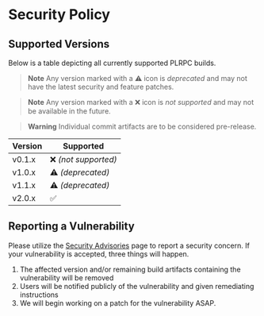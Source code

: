 # Security Policy

## Supported Versions

Below is a table depicting all currently supported PLRPC builds.

> **Note** Any version marked with a :warning: icon is *deprecated* and may not have the latest security and feature patches.

> **Note** Any version marked with a :x: icon is *not supported* and may not be available in the future.

> **Warning**
> Individual commit artifacts are to be considered pre-release.

| Version | Supported                  |
|---------|----------------------------|
| v0.1.x  | :x: *(not supported)*      |
| v1.0.x  | :warning: *(deprecated)*   |
| v1.1.x  | :warning: *(deprecated)*   |
| v2.0.x  | ✅                          |

## Reporting a Vulnerability

Please utilize the [Security Advisories](https://github.com/LBPUnion/PLRPC/security/advisories?state=Triage)
page to report a security concern. If your vulnerability is accepted, three things will happen.

1. The affected version and/or remaining build artifacts containing the vulnerability will be removed
2. Users will be notified publicly of the vulnerability and given remediating instructions
3. We will begin working on a patch for the vulnerability ASAP.
